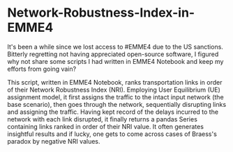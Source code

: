 # Network-Robustness-Index-in-EMME4
It's been a while since we lost access to #EMME4 due to the US sanctions. Bitterly regretting not having appreciated open-source software, I figured why not share some scripts I had written in EMME4 Notebook and keep my efforts from going vain?

This script, written in EMME4 Notebook, ranks transportation links in order of their Network Robustness Index (NRI). Employing User Equilibrium (UE) assignment model, it first assigns the traffic to the intact input network (the base scenario), then goes through the network, sequentially disrupting links and assigning the traffic. Having kept record of the delays incurred to the network with each link disrupted, it finally returns a pandas Series containing links ranked in order of their NRI value. It often generates insightful results and if lucky, one gets to come across cases of Braess's paradox by negative NRI values.
